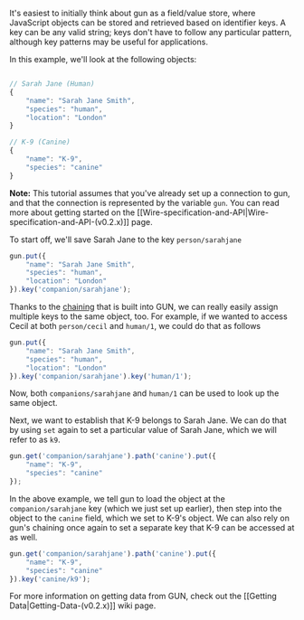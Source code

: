 It's easiest to initially think about gun as a field/value store, where JavaScript objects can be stored and retrieved based on identifier keys. A key can be any valid string; keys don't have to follow any particular pattern, although key patterns may be useful for applications.

In this example, we'll look at the following objects:

```javascript

// Sarah Jane (Human)
{
    "name": "Sarah Jane Smith",
    "species": "human",
    "location": "London"
}

// K-9 (Canine)
{
    "name": "K-9",
    "species": "canine"
}
```

**Note:** This tutorial assumes that you've already set up a connection to gun, and that the connection is represented by the variable `gun`. You can read more about getting started on the [[Wire-specification-and-API|Wire-specification-and-API-(v0.2.x)]] page.

To start off, we'll save Sarah Jane to the key `person/sarahjane`

```javascript
gun.put({
    "name": "Sarah Jane Smith",
    "species": "human",
    "location": "London"
}).key('companion/sarahjane');
```

Thanks to the [chaining](https://github.com/amark/gun/wiki/Reactive-and-Chainable-API-%28v.0.1.0%29) that is built into GUN, we can really easily assign multiple keys to the same object, too. For example, if we wanted to access Cecil at both `person/cecil` and `human/1`, we could do that as follows

```javascript
gun.put({
    "name": "Sarah Jane Smith",
    "species": "human",
    "location": "London"
}).key('companion/sarahjane').key('human/1');
```

Now, both `companions/sarahjane` and `human/1` can be used to look up the same object.

Next, we want to establish that K-9 belongs to Sarah Jane. We can do that by using `set` again to set a particular value of Sarah Jane, which we will refer to as `k9`.

```javascript
gun.get('companion/sarahjane').path('canine').put({
    "name": "K-9",
    "species": "canine"
});
```

In the above example, we tell gun to load the object at the `companion/sarahjane` key (which we just set up earlier), then step into the object to the `canine` field, which we set to K-9's object. We can also rely on gun's chaining once again to set a separate key that K-9 can be accessed at as well.

```javascript
gun.get('companion/sarahjane').path('canine').put({
    "name": "K-9",
    "species": "canine"
}).key('canine/k9');
```

For more information on getting data from GUN, check out the [[Getting Data|Getting-Data-(v0.2.x)]] wiki page.